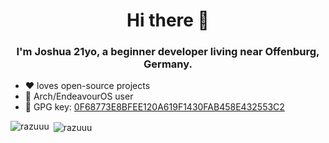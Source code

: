 <h1 align="center">Hi there 👋</h1>
<h3 align="center">I'm Joshua 21yo, a beginner developer living near Offenburg, Germany.</h3>

- :heart: loves open-source projects
- :penguin: Arch/EndeavourOS user
- :key: GPG key: [0F68773E8BFEE120A619F1430FAB458E432553C2](https://raw.githubusercontent.com/razuuu/razuuu/master/gpg.key)

<p><img align="left" src="https://github-readme-stats.vercel.app/api/top-langs/?username=razuuu&layout=compact&hide_border=true&theme=dark" alt="razuuu" /></p>
<p>&nbsp;<img align="center" src="https://github-readme-stats.vercel.app/api?username=razuuu&show_icons=true&hide_border=true&theme=dark" alt="razuuu" /></p>
